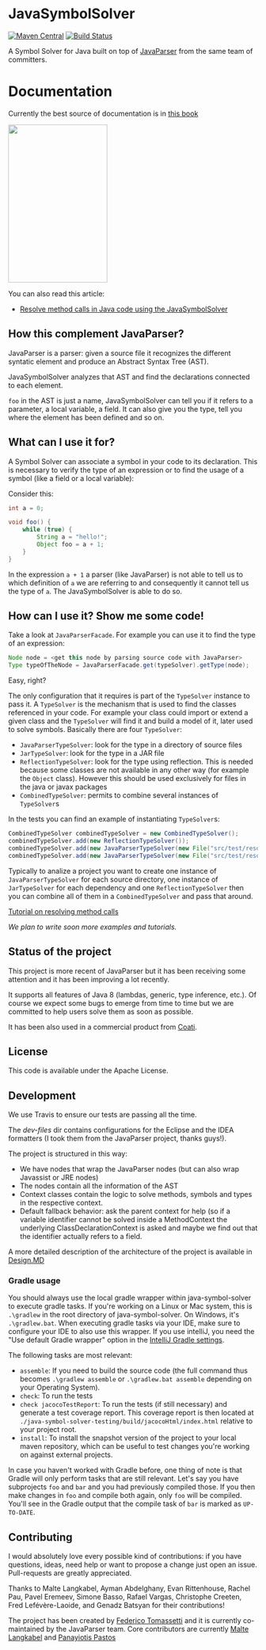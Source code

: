 # JavaSymbolSolver

[![Maven Central](https://img.shields.io/maven-central/v/com.github.javaparser/java-symbol-solver-core.svg)](http://search.maven.org/#search%7Cgav%7C1%7Cg%3A%22com.github.javaparser%22%20AND%20a%3A%22java-symbol-solver-core%22)
[![Build Status](https://travis-ci.org/javaparser/javasymbolsolver.svg?branch=master)](https://travis-ci.org/javaparser/javasymbolsolver)

A Symbol Solver for Java built on top of [JavaParser](https://github.com/javaparser/javaparser/) from the same team of committers.

# Documentation

Currently the best source of documentation is in [this book](https://leanpub.com/javaparservisited)

<a href="https://leanpub.com/javaparservisited"><img src="https://s3.amazonaws.com/titlepages.leanpub.com/javaparservisited/hero?1484223491" width="200" height="319" /></a>

You can also read this article:

* [Resolve method calls in Java code using the JavaSymbolSolver	](https://tomassetti.me/resolve-method-calls-using-java-symbol-solver/)

## How this complement JavaParser?

JavaParser is a parser: given a source file it recognizes the different syntatic
element and produce an Abstract Syntax Tree (AST).

JavaSymbolSolver analyzes that AST and find the declarations connected to each element.

`foo` in the AST is just a name, JavaSymbolSolver can tell you if it refers to a parameter, a local variable, a field. It can also give you the type, tell you where
the element has been defined and so on.

## What can I use it for?

A Symbol Solver can associate a symbol in your code to its declaration. This is necessary to verify the type of an expression or to find the usage of a symbol (like a field or a local variable):

Consider this:

```java
int a = 0;

void foo() {
    while (true) {
        String a = "hello!";
        Object foo = a + 1;
    }
}
```

In the expression `a + 1` a parser (like JavaParser) is not able to tell us to which definition of `a` we are referring to and consequently it cannot tell us the type of `a`. The JavaSymbolSolver is able to do so.

## How can I use it? Show me some code!

Take a look at `JavaParserFacade`. For example you can use it to find the type of an expression:

```java
Node node = <get this node by parsing source code with JavaParser>
Type typeOfTheNode = JavaParserFacade.get(typeSolver).getType(node);
```

Easy, right?

The only configuration that it requires is part of the `TypeSolver` instance to pass it. A `TypeSolver` is the mechanism that is used to find the classes referenced in your code. For example your class could import or extend a given class and the `TypeSolver` will find it and build a model of it, later used to solve symbols. Basically there are four `TypeSolver`:
* `JavaParserTypeSolver`: look for the type in a directory of source files
* `JarTypeSolver`: look for the type in a JAR file
* `ReflectionTypeSolver`: look for the type using reflection. This is needed because some classes are not available in any other way (for example the `Object` class). However this should be used exclusively for files in the java or javax packages
* `CombinedTypeSolver`: permits to combine several instances of `TypeSolver`s

In the tests you can find an example of instantiating `TypeSolver`s:

```java
CombinedTypeSolver combinedTypeSolver = new CombinedTypeSolver();
combinedTypeSolver.add(new ReflectionTypeSolver());
combinedTypeSolver.add(new JavaParserTypeSolver(new File("src/test/resources/javaparser_src/proper_source")));
combinedTypeSolver.add(new JavaParserTypeSolver(new File("src/test/resources/javaparser_src/generated")));
```

Typically to analize a project you want to create one instance of `JavaParserTypeSolver` for each source directory, one instance of `JarTypeSolver` for each dependency and one `ReflectionTypeSolver` then you can combine all of them in a `CombinedTypeSolver` and pass that around.

[Tutorial on resolving method calls](http://tomassetti.me/resolve-method-calls-using-java-symbol-solver/)

_We plan to write soon more examples and tutorials._

## Status of the project

This project is more recent of JavaParser but it has been receiving some attention and
it has been improving a lot recently.

It supports all features of Java 8 (lambdas, generic, type inference, etc.). 
Of course we expect some bugs to emerge from time to time but we are committed to help users solve them as soon as possible.

It has been also used in a commercial product from [Coati](https://www.coati.io/).

## License

This code is available under the Apache License.

## Development

We use Travis to ensure our tests are passing all the time.

The _dev-files_ dir contains configurations for the Eclipse and the IDEA formatters (I took them from the JavaParser project, thanks guys!).

The project is structured in this way:

* We have nodes that wrap the JavaParser nodes (but can also wrap Javassist or JRE nodes)
* The nodes contain all the information of the AST
* Context classes contain the logic to solve methods, symbols and types in the respective context.
* Default fallback behavior: ask the parent context for help (so if a variable identifier cannot be solved inside a MethodContext the underlying ClassDeclarationContext is asked and maybe we find out that the identifier actually refers to a field.

A more detailed description of the architecture of the project is available in [Design.MD](https://github.com/javaparser/javasymbolsolver/blob/master/Design.MD)

### Gradle usage

You should always use the local gradle wrapper within java-symbol-solver to execute gradle tasks. If you're working on a Linux or Mac system, this is `.\gradlew` in the root directory of java-symbol-solver. On Windows, it's `.\gradlew.bat`. When executing gradle tasks via your IDE, make sure to configure your IDE to also use this wrapper. If you use intelliJ, you need the "Use default Gradle wrapper" option in the [IntelliJ Gradle settings](https://www.jetbrains.com/help/idea/gradle-2.html).

The following tasks are most relevant:

* `assemble`: If you need to build the source code (the full command thus becomes `.\gradlew assemble` or `.\gradlew.bat assemble` depending on your Operating System).
* `check`: To run the tests
* `check jacocoTestReport`: To run the tests (if still necessary) and generate a test coverage report. This coverage report is then located at `./java-symbol-solver-testing/build/jacocoHtml/index.html` relative to your project root.
* `install`: To install the snapshot version of the project to your local maven repository, which can be useful to test changes you're working on against external projects.

In case you haven't worked with Gradle before, one thing of note is that Gradle will only perform tasks that are still relevant. Let's say you have subprojects `foo` and `bar` and you had previously compiled those. If you then make changes in `foo` and compile both again, only `foo` will be compiled. You'll see in the Gradle output that the compile task of `bar` is marked as `UP-TO-DATE`.

## Contributing

I would absolutely love every possible kind of contributions: if you have questions, ideas, need help or want to propose a change just open an issue. Pull-requests are greatly appreciated.

Thanks to Malte Langkabel, Ayman Abdelghany, Evan Rittenhouse, Rachel Pau, Pavel Eremeev, Simone Basso, Rafael Vargas, Christophe Creeten, Fred Lefévère-Laoide, and Genadz Batsyan for their contributions!

The project has been created by [Federico Tomassetti](https://tomassetti.me) and it is currently co-maintained by the JavaParser team. Core contributors are currently [Malte Langkabel](https://github.com/mlangkabel) and [Panayiotis Pastos](https://github.com/xdrop)
